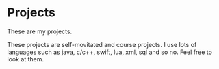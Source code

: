 # Projects
These are my projects.

These projects are self-movitated and course projects. I use lots of languages such as java, c/c++, swift, lua, xml, sql and so no. Feel free to look at them.

